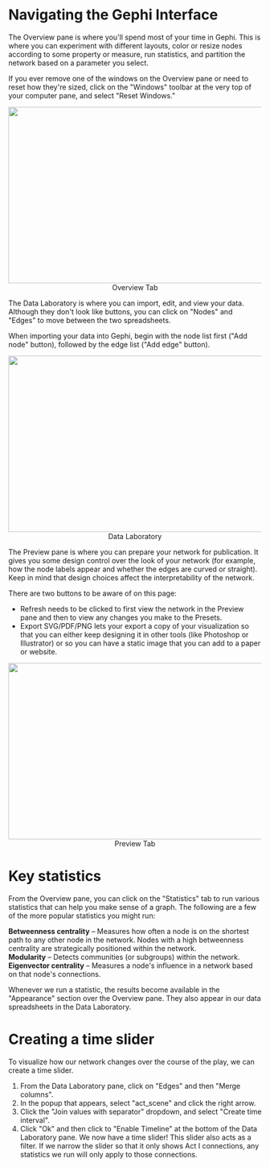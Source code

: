 # Navigating the Gephi Interface

The Overview pane is where you'll spend most of your time in Gephi. This is where you can experiment with different layouts, color or resize nodes according to some property or measure, run statistics, and partition the network based on a parameter you select.  

If you ever remove one of the windows on the Overview pane or need to reset how they're sized, click on the "Windows" toolbar at the very top of your computer pane, and select "Reset Windows."

<p align="center"><img width="700" height="350" src="https://github.com/cderose/dh-courses/blob/master/images/gephi-overview.png"></br>Overview Tab</p>

The Data Laboratory is where you can import, edit, and view your data. Although they don't look like buttons, you can click on "Nodes" and "Edges" to move between the two spreadsheets.  

When importing your data into Gephi, begin with the node list first ("Add node" button), followed by the edge list ("Add edge" button).

<p align="center"><img width="700" height="350" src="https://github.com/cderose/dh-courses/blob/master/images/gephi-dataLab.png"></br>Data Laboratory</p>

The Preview pane is where you can prepare your network for publication. It gives you some design control over the look of your network (for example, how the node labels appear and whether the edges are curved or straight). Keep in mind that design choices affect the interpretability of the network.

There are two buttons to be aware of on this page:
- Refresh needs to be clicked to first view the network in the Preview pane and then to view any changes you make to the Presets.
- Export SVG/PDF/PNG lets your export a copy of your visualization so that you can either keep designing it in other tools (like Photoshop or Illustrator) or so you can have a static image that you can add to a paper or website.
<p align="center"><img width="700" height="350" src="https://github.com/cderose/dh-courses/blob/master/images/gephi-publish.png"></br>Preview Tab</p>

# Key statistics
From the Overview pane, you can click on the "Statistics" tab to run various statistics that can help you make sense of a graph. The following are a few of the more popular statistics you might run:  

**Betweenness centrality** – Measures how often a node is on the shortest path to any other node in the network. Nodes with a high betweenness centrality are strategically positioned within the network.  
**Modularity** – Detects communities (or subgroups) within the network.  
**Eigenvector centrality** – Measures a node's influence in a network based on that node's connections.  

Whenever we run a statistic, the results become available in the "Appearance" section over the Overview pane. They also appear in our data spreadsheets in the Data Laboratory.

# Creating a time slider
To visualize how our network changes over the course of the play, we can create a time slider.  
1. From the Data Laboratory pane, click on "Edges" and then "Merge columns".
2. In the popup that appears, select "act_scene" and click the right arrow.
3. Click the "Join values with separator" dropdown, and select "Create time interval".
4. Click "Ok" and then click to "Enable Timeline" at the bottom of the Data Laboratory pane.
We now have a time slider! This slider also acts as a filter. If we narrow the slider so that it only shows Act I connections, any statistics we run will only apply to those connections.

